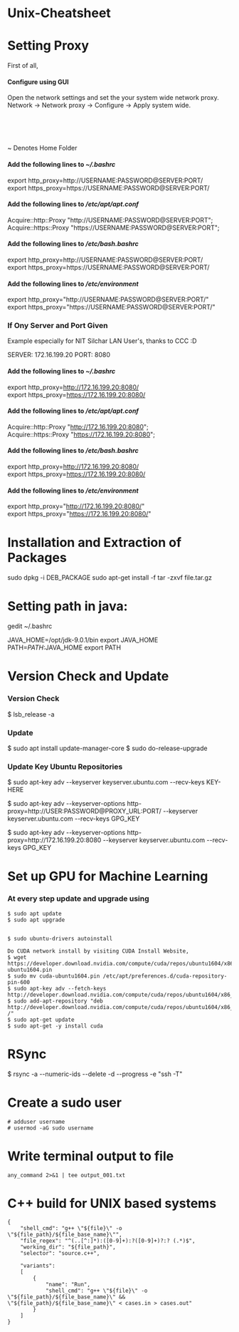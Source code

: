 # Unix-Cheatsheet

# Setting Proxy

First of all,

#### Configure using GUI

Open the network settings and set the your system wide network proxy.
Network -> Network proxy -> Configure -> Apply system wide.

<br><br><br>

~ Denotes Home Folder

#### Add the following lines to _~/.bashrc_


export http_proxy=http://USERNAME:PASSWORD@SERVER:PORT/ <br>
export https_proxy=https://USERNAME:PASSWORD@SERVER:PORT/ <br>
  
#### Add the following lines to _/etc/apt/apt.conf_


Acquire::http::Proxy "http://USERNAME:PASSWORD@SERVER:PORT"; <br>
Acquire::https::Proxy "https://USERNAME:PASSWORD@SERVER:PORT"; <br>

#### Add the following lines to _/etc/bash.bashrc_


export http_proxy=http://USERNAME:PASSWORD@SERVER:PORT/ <br>
export https_proxy=https://USERNAME:PASSWORD@SERVER:PORT/ <br>

#### Add the following lines to _/etc/environment_


export http_proxy="http://USERNAME:PASSWORD@SERVER:PORT/" <br>
export https_proxy="https://USERNAME:PASSWORD@SERVER:PORT/" <br>

### If Ony Server and Port Given

Example especially for NIT Silchar LAN User's, thanks to CCC :D

SERVER: 172.16.199.20
PORT: 8080

#### Add the following lines to _~/.bashrc_


export http_proxy=http://172.16.199.20:8080/ <br>
export https_proxy=https://172.16.199.20:8080/ <br>
  
#### Add the following lines to _/etc/apt/apt.conf_


Acquire::http::Proxy "http://172.16.199.20:8080"; <br>
Acquire::https::Proxy "https://172.16.199.20:8080"; <br>

#### Add the following lines to _/etc/bash.bashrc_


export http_proxy=http://172.16.199.20:8080/ <br>
export https_proxy=https://172.16.199.20:8080/ <br>

#### Add the following lines to _/etc/environment_


export http_proxy="http://172.16.199.20:8080/" <br>
export https_proxy="https://172.16.199.20:8080/" <br>

# Installation and Extraction of Packages

sudo dpkg -i DEB_PACKAGE
sudo apt-get install -f
tar -zxvf file.tar.gz



# Setting path in java:


gedit ~/.bashrc

JAVA_HOME=/opt/jdk-9.0.1/bin
export JAVA_HOME 
PATH=$PATH:$JAVA_HOME 
export PATH



# Version Check and Update

### Version Check
$ lsb_release -a

### Update
$ sudo apt install update-manager-core
$ sudo do-release-upgrade

### Update Key Ubuntu Repositories
$ sudo apt-key adv --keyserver keyserver.ubuntu.com --recv-keys KEY-HERE


$ sudo apt-key adv --keyserver-options http-proxy=http://USER:PASSWORD@PROXY_URL:PORT/ --keyserver keyserver.ubuntu.com --recv-keys GPG_KEY
<p>
$ sudo apt-key adv --keyserver-options http-proxy=http://172.16.199.20:8080 --keyserver keyserver.ubuntu.com --recv-keys GPG_KEY

# Set up GPU for Machine Learning

### At every step update and upgrade using
```
$ sudo apt update
$ sudo apt upgrade


$ sudo ubuntu-drivers autoinstall

Do CUDA network install by visiting CUDA Install Website,
$ wget https://developer.download.nvidia.com/compute/cuda/repos/ubuntu1604/x86_64/cuda-ubuntu1604.pin
$ sudo mv cuda-ubuntu1604.pin /etc/apt/preferences.d/cuda-repository-pin-600
$ sudo apt-key adv --fetch-keys http://developer.download.nvidia.com/compute/cuda/repos/ubuntu1604/x86_64/7fa2af80.pub
$ sudo add-apt-repository "deb http://developer.download.nvidia.com/compute/cuda/repos/ubuntu1604/x86_64/ /"
$ sudo apt-get update
$ sudo apt-get -y install cuda
```


# RSync

$ rsync -a --numeric-ids --delete -d --progress -e "ssh -T"

# Create a sudo user

```
# adduser username
# usermod -aG sudo username
```

# Write terminal output to file
```
any_command 2>&1 | tee output_001.txt
```

# C++ build for UNIX based systems

```
{
	"shell_cmd": "g++ \"${file}\" -o \"${file_path}/${file_base_name}\"",
	"file_regex": "^(..[^:]*):([0-9]+):?([0-9]+)?:? (.*)$",
	"working_dir": "${file_path}",
	"selector": "source.c++",

	"variants":
	[
		{
			"name": "Run",
			"shell_cmd": "g++ \"${file}\" -o \"${file_path}/${file_base_name}\" && \"${file_path}/${file_base_name}\" < cases.in > cases.out"
		}
	]
}
```
